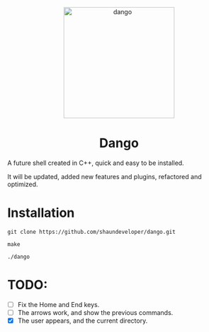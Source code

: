 <p align="center">
  <img src="https://github.com/shaundeveloper/dango/blob/main/dango.svg?raw=true" width="250" height="250" alt="dango"/>
  <h1 align="center">Dango</h1>
</p>

A future shell created in C++, quick and easy to be installed.

It will be updated, added new features and plugins, refactored and optimized.

# Installation

```git clone https://github.com/shaundeveloper/dango.git```

```make```

```./dango```

# TODO:
- [ ] Fix the Home and End keys.
- [ ] The arrows work, and show the previous commands.
- [x] The user appears, and the current directory.

